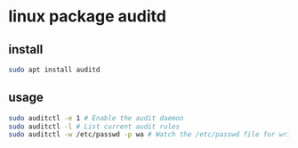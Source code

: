 # linux package auditd

## install

```sh
sudo apt install auditd
```

## usage

```sh
sudo auditctl -e 1 # Enable the audit daemon
sudo auditctl -l # List current audit rules
sudo auditctl -w /etc/passwd -p wa # Watch the /etc/passwd file for write and attribute changes
```

